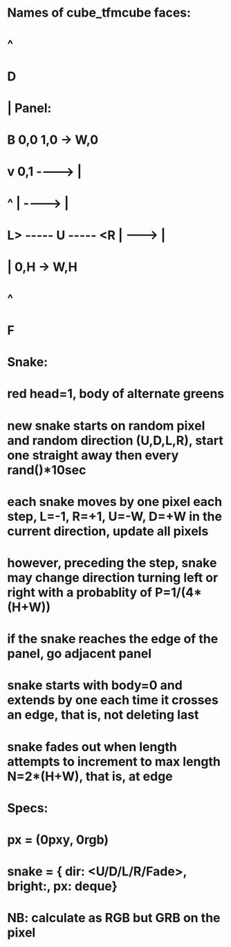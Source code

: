 # Names of cube_tfmcube faces:
#           ^
#           D
#           |                   Panel:
#           B                   0,0 1,0 -> W,0
#           v                   0,1 ---->   |
#           ^                    | ---->    |
#  L> ----- U ----- <R           | --->     |
#           |                   0,H ->     W,H
#           ^
#           F
# 
# Snake: 
# red head=1, body of alternate greens
# new snake starts on random pixel and random direction (U,D,L,R), start one straight away then every rand()*10sec 
# each snake moves by one pixel each step, L=-1, R=+1, U=-W, D=+W in the current direction, update all pixels
# however, preceding the step, snake may change direction turning left or right with a probablity of P=1/(4*(H+W)) 
# if the snake reaches the edge of the panel, go adjacent panel
# snake starts with body=0 and extends by one each time it crosses an edge, that is, not deleting last
# snake fades out when length attempts to increment to max length N=2*(H+W), that is, at edge
# Specs:
# px = (0pxy, 0rgb)
# snake = { dir: <U/D/L/R/Fade>, bright:<byte>, px: deque}
# NB: calculate as RGB but GRB on the pixel
